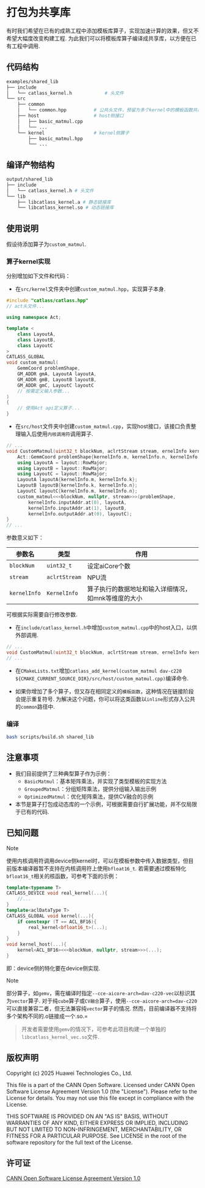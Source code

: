 # 打包为共享库

有时我们希望在已有的成熟工程中添加模板库算子，实现加速计算的效果，但又不希望大幅度改变构建工程. 为此我们可以将模板库算子编译成共享库，以方便在已有工程中调用.

## 代码结构

```bash
examples/shared_lib
├── include
│   └── catlass_kernel.h            # 头文件
└── src
    ├── common
    │   └── common.hpp          # 公共头文件，预留为多个kernel中的模板函数共用
    ├── host                    # host侧接口
    │   ├── basic_matmul.cpp    
    │   └── ...
    └── kernel                  # kernel侧算子
        ├── basic_matmul.hpp
        └── ...
```

## 编译产物结构

```bash
output/shared_lib
├── include
│   └── catlass_kernel.h # 头文件
└── lib
    ├── libcatlass_kernel.a # 静态链接库
    └── libcatlass_kernel.so # 动态链接库
```

## 使用说明

假设待添加算子为`custom_matmul`.

### 算子kernel实现

分别增加如下文件和代码：

- 在`src/kernel`文件夹中创建`custom_matmul.hpp`，实现算子本身.

```cpp
#include "catlass/catlass.hpp"
// act头文件...

using namespace Act;

template <
    class LayoutA,
    class LayoutB,
    class LayoutC
>
CATLASS_GLOBAL
void custom_matmul(
    GemmCoord problemShape,
    GM_ADDR gmA, LayoutA layoutA,
    GM_ADDR gmB, LayoutB layoutB,
    GM_ADDR gmC, LayoutC layoutC
    // 按需定义输入参数...
)
{
    // 使用Act api定义算子...
}
```

- 在`src/host`文件夹中创建`custom_matmul.cpp`，实现host接口，该接口负责整理输入后使用`内核调用符`调用算子.

```cpp
// ...
void CustomMatmul(uint32_t blockNum, aclrtStream stream, ernelInfo kernelInfo) {
    Act::GemmCoord problemShape{kernelInfo.m, kernelInfo.n, kernelInfo.k};
    using LayoutA = layout::RowMajor;
    using LayoutB = layout::RowMajor;
    using LayoutC = layout::RowMajor;
    LayoutA layoutA{kernelInfo.m, kernelInfo.k};
    LayoutB layoutB{kernelInfo.k, kernelInfo.n};
    LayoutC layoutC{kernelInfo.m, kernelInfo.n};
    custom_matmul<<<blockNum, nullptr, stream>>>(problemShape,
        kernelInfo.inputAddr.at(0), layoutA,
        kernelInfo.inputAddr.at(1), layoutB,
        kernelInfo.outputAddr.at(0), layoutC);
}
// ...
```

参数意义如下：

| 参数名       | 类型          | 作用                                                |
| ------------ | ------------- | --------------------------------------------------- |
| `blockNum`   | `uint32_t`    | 设定aiCore个数                                      |
| `stream`     | `aclrtStream` | NPU流                                               |
| `kernelInfo` | `KernelInfo`  | 算子执行的数据地址和输入详细情况，如mnk等维度的大小 |
可根据实际需要自行修改参数.

- 在`include/catlass_kernel.h`中增加`custom_matmul.cpp`中的host入口，以供外部调用.

```cpp
// ...
void CustomMatmul(uint32_t blockNum, aclrtStream stream, ernelInfo kernelInfo);
// ...
```
- 在`CMakeLists.txt`增加`catlass_add_kernel(custom_matmul dav-c220 ${CMAKE_CURRENT_SOURCE_DIR}/src/host/custom_matmul.cpp)`编译命令.

- 如果你增加了多个算子，但又存在相同定义的`模板函数`，这种情况在链接阶段会提示重复符号. 为解决这个问题，你可以将这类函数以`inline`形式存入公共的`common`路径中.

### 编译

```bash
bash scripts/build.sh shared_lib
```

## 注意事项

- 我们目前提供了三种典型算子作为示例：
  - `BasicMatmul`：基本矩阵乘法，并实现了类型模板的实现方法
  - `GroupedMatmul`：分组矩阵乘法，提供分组输入输出示例
  - `OptimizedMatmul`：优化矩阵乘法，提供CV融合的示例
- 本节是算子打包成动态库的一个示例，可根据需要自行扩展功能，并不仅局限于已有的代码.

## 已知问题

> [!NOTE]
> 使用内核调用符调用device侧kernel时，可以在模板参数中传入数据类型，但目前版本编译器暂不支持在内核调用符上使用`bfloat16_t`. 若需要通过模板特化`bfloat16_t`相关的核函数，可参考下面的示例：

```cpp
template<typename T>
CATLASS_DEVICE void real_kernel(...){
    //...
}
template<aclDataType T>
CATLASS_GLOBAL void kernel(...){
    if constexpr (T == ACL_BF16){
        real_kernel<bfloat16_t>(...);
    }
}
void kernel_host(...){
    kernel<ACL_BF16><<<blockNum, nullptr, stream>>>(...);
}
```

即：device侧的特化要在device侧实现.
> [!NOTE]
> 部分算子，如`gemv`，需在编译时指定`--cce-aicore-arch=dav-c220-vec`以标识其为`vector`算子. 对于纯`cube`算子或`CV融合`算子，使用`--cce-aicore-arch=dav-c220`可以直接兼容二者，但无法兼容纯`vector`算子的情况. 然而，目前编译器不支持将多个架构不同的.o链接成一个.so.=

> 开发者需要使用`gemv`的情况下，可参考此项目构建一个单独的`libcatlass_kernel_vec.so`文件.

## 版权声明

Copyright (c) 2025 Huawei Technologies Co., Ltd.

This file is a part of the CANN Open Software.
Licensed under CANN Open Software License Agreement Version 1.0 (the "License").
Please refer to the License for details. You may not use this file except in compliance with the License.

THIS SOFTWARE IS PROVIDED ON AN "AS IS" BASIS, WITHOUT WARRANTIES OF ANY KIND,
EITHER EXPRESS OR IMPLIED,
INCLUDING BUT NOT LIMITED TO NON-INFRINGEMENT,
MERCHANTABILITY, OR FITNESS FOR A PARTICULAR   PURPOSE.
See LICENSE in the root of the software repository for the full text of the License.

## 许可证

[CANN Open Software License Agreement Version 1.0](../../LICENSE)
